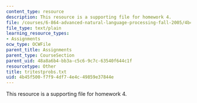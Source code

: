 ```yaml
---
content_type: resource
description: This resource is a supporting file for homework 4.
file: /courses/6-864-advanced-natural-language-processing-fall-2005/4b45f500f7f94df74e4c49859e37844e_tritestprobs.txt
file_type: text/plain
learning_resource_types:
- Assignments
ocw_type: OCWFile
parent_title: Assignments
parent_type: CourseSection
parent_uid: 48a8a6b4-bb3a-c5c6-9c7c-63540f644c1f
resourcetype: Other
title: tritestprobs.txt
uid: 4b45f500-f7f9-4df7-4e4c-49859e37844e
---
```

This resource is a supporting file for homework 4.

